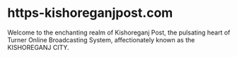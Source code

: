 # https-kishoreganjpost.com
Welcome to the enchanting realm of Kishoreganj Post, the pulsating heart of Turner Online Broadcasting System, affectionately known as the KISHOREGANJ CITY.
